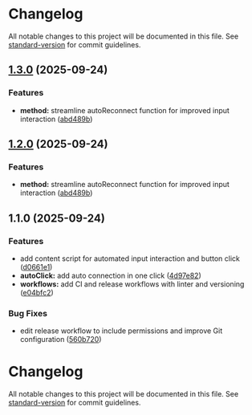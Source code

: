 # Changelog

All notable changes to this project will be documented in this file. See [standard-version](https://github.com/conventional-changelog/standard-version) for commit guidelines.

## [1.3.0](https://github.com/DorianABDS/alcasar-chrome-extension/compare/v1.1.0...v1.3.0) (2025-09-24)


### Features

* **method:** streamline autoReconnect function for improved input interaction ([abd489b](https://github.com/DorianABDS/alcasar-chrome-extension/commit/abd489b61a1dc7d47391041c961fbb0b4bfdc525))

## [1.2.0](https://github.com/DorianABDS/alcasar-chrome-extension/compare/v1.1.0...v1.2.0) (2025-09-24)


### Features

* **method:** streamline autoReconnect function for improved input interaction ([abd489b](https://github.com/DorianABDS/alcasar-chrome-extension/commit/abd489b61a1dc7d47391041c961fbb0b4bfdc525))

## 1.1.0 (2025-09-24)


### Features

* add content script for automated input interaction and button click ([d0661e1](https://github.com/DorianABDS/alcasar-chrome-extension/commit/d0661e1d45a66e8d9a8340a78d3c803a1591ab91))
* **autoClick:** add auto connection in one click ([4d97e82](https://github.com/DorianABDS/alcasar-chrome-extension/commit/4d97e82d4c77de163f0875515de977e0256c0382))
* **workflows:** add CI and release workflows with linter and versioning ([e04bfc2](https://github.com/DorianABDS/alcasar-chrome-extension/commit/e04bfc2ac1f6ccabc512ff0e0e9dde217cfdcc52))


### Bug Fixes

* edit release workflow to include permissions and improve Git configuration ([560b720](https://github.com/DorianABDS/alcasar-chrome-extension/commit/560b720c0b062bc0fdf2ae7389cf6edf961f3782))

# Changelog

All notable changes to this project will be documented in this file. See [standard-version](https://github.com/conventional-changelog/standard-version) for commit guidelines.